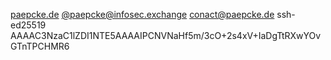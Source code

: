 [paepcke.de](https://paepcke.de)
[@paepcke@infosec.exchange](https://infosec.exchange/@paepcke)
conact@paepcke.de ssh-ed25519 AAAAC3NzaC1lZDI1NTE5AAAAIPCNVNaHf5m/3cO+2s4xV+IaDgTtRXwYOvGTnTPCHMR6
